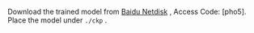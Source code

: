Download the trained model from [Baidu Netdisk](https://pan.baidu.com/s/1x_GRQyzuSSJfxUH3kUc9cg) , Access Code: [pho5]. Place the model under ```./ckp``` .